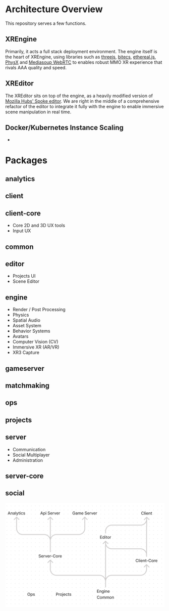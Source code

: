 # Architecture Overview

This repository serves a few functions. 

## XREngine
Primarily, it acts a full stack deployment environment. The engine itself is the heart of XREngine, using libraries such as [threejs](https://threejs.org/), [bitecs](https://github.com/NateTheGreatt/bitECS), [ethereal.js](https://github.com/aelatgt/ethereal), [PhysX](https://github.com/NVIDIAGameWorks/PhysX) and [Mediasoup WebRTC](https://github.com/versatica/mediasoup) to enables robust MMO XR experience that rivals AAA quality and speed.

## XREditor
The XREditor sits on top of the engine, as a heavily modified version of [Mozilla Hubs' Spoke editor](https://hubs.mozilla.com/spoke). We are right in the middle of a comprehensive refactor of the editor to integrate it fully with the engine to enable immersive scene manipulation in real time.

## Docker/Kubernetes Instance Scaling
-


# Packages
## analytics
## client
## client-core
 - Core 2D and 3D UX tools
 - Input UX
## common
## editor
 - Projects UI
 - Scene Editor
## engine
 - Render / Post Processing
 - Physics
 - Spatial Audio
 - Asset System
 - Behavior Systems
 - Avatars
 - Computer Vision (CV)
 - Immersive XR (AR/VR)
 - XR3 Capture
## gameserver
## matchmaking
## ops
## projects
## server
 - Communication
 - Social Multiplayer
 - Administration
## server-core
## social

![](./images/02-repo-hierarchy.png)
